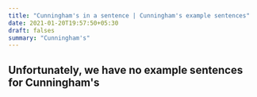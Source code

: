 ```yaml
---
title: "Cunningham's in a sentence | Cunningham's example sentences"
date: 2021-01-20T19:57:50+05:30
draft: falses
summary: "Cunningham's"
---
```

## Unfortunately, we have no example sentences for Cunningham's                 
